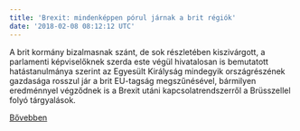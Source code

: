 ```yaml
---
title: 'Brexit: mindenképpen pórul járnak a brit régiók'
date: '2018-02-08 08:12:12 UTC'
---
```


A brit kormány bizalmasnak szánt, de sok részletében kiszivárgott, a parlamenti képviselőknek szerda este végül hivatalosan is bemutatott hatástanulmánya szerint az Egyesült Királyság mindegyik országrészének gazdasága rosszul jár a brit EU-tagság megszűnésével, bármilyen eredménnyel végződnek is a Brexit utáni kapcsolatrendszerről a Brüsszellel folyó tárgyalások.


[Bővebben](http://ift.tt/2FWJvOP)
